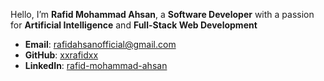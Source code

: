 Hello, I’m **Rafid Mohammad Ahsan**, a **Software Developer** with a passion for **Artificial Intelligence** and **Full-Stack Web Development**
- **Email**: [rafidahsanofficial@gmail.com](mailto:rafidahsanofficial@gmail.com)
- **GitHub**: [xxrafidxx](https://www.github.com/xxrafidxx)
- **LinkedIn**: [rafid-mohammad-ahsan](https://www.linkedin.com/in/rafid-mohammad-ahsan-86503121a/)
